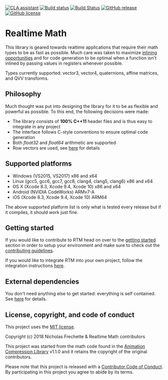 [![CLA assistant](https://cla-assistant.io/readme/badge/nfrechette/rtm)](https://cla-assistant.io/nfrechette/rtm)
[![Build status](https://ci.appveyor.com/api/projects/status/7eh9maq9a721e5on/branch/develop?svg=true)](https://ci.appveyor.com/project/nfrechette/rtm)
[![Build Status](https://travis-ci.org/nfrechette/rtm.svg?branch=develop)](https://travis-ci.org/nfrechette/rtm)
[![GitHub release](https://img.shields.io/github/release/nfrechette/rtm.svg)](https://github.com/nfrechette/rtm/releases)
[![GitHub license](https://img.shields.io/badge/license-MIT-blue.svg)](https://raw.githubusercontent.com/nfrechette/rtm/master/LICENSE)

# Realtime Math

This library is geared towards realtime applications that require their math types to be as fast as possible. Much care was taken to maximize [inlining opportunities](todo) and for code generation to be optimal when a function isn't inlined by passing values in registers whenever possible.

Types currently supported: vector3, vector4, quaternions, affine matrices, and QVV transforms.

## Philosophy

Much thought was put into designing the library for it to be as flexible and powerful as possible. To this end, the following decisions were made:

*  The library consists of **100% C++11** header files and is thus easy to integrate in any project
*  The interface follows C-style conventions to ensure optimal code generation
*  Both *float32* and *float64* arithmetic are supported
*  Row vectors are used, see [here](todo) for details

## Supported platforms

*  Windows (VS2015, VS2017) x86 and x64
*  Linux (gcc5, gcc6, gcc7, gcc8, clang4, clang5, clang6) x86 and x64
*  OS X (Xcode 8.3, Xcode 9.4, Xcode 10) x86 and x64
*  Android (NVIDIA CodeWorks) ARMv7-A
*  iOS (Xcode 8.3, Xcode 9.4, Xcode 10) ARM64

The above supported platform list is only what is tested every release but if it compiles, it should work just fine.

## Getting started

If you would like to contribute to RTM head on over to the [getting started](./docs/getting_started.md) section in order to setup your environment and make sure to check out the [contributing guidelines](CONTRIBUTING.md).

If you would like to integrate RTM into your own project, follow the integration instructions [here](./docs#how-to-integrate-the-library).

## External dependencies

You don't need anything else to get started: everything is self contained.
See [here](./external) for details.

## License, copyright, and code of conduct

This project uses the [MIT license](LICENSE).

Copyright (c) 2018 Nicholas Frechette & Realtime Math contributors

This project was started from the math code found in the [Animation Compression Library](https://github.com/nfrechette/acl) v1.1.0 and it retains the copyright of the original contributors.

Please note that this project is released with a [Contributor Code of Conduct](CODE_OF_CONDUCT.md). By participating in this project you agree to abide by its terms.
